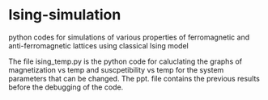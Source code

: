# Ising-simulation
python codes for simulations of various properties of ferromagnetic and anti-ferromagnetic lattices using classical Ising model

The file ising_temp.py is the python code for caluclating the graphs of magnetization vs temp and suscpetibility vs temp for the system parameters that can be changed.
The ppt. file contains the previous results before the debugging of the code. 
